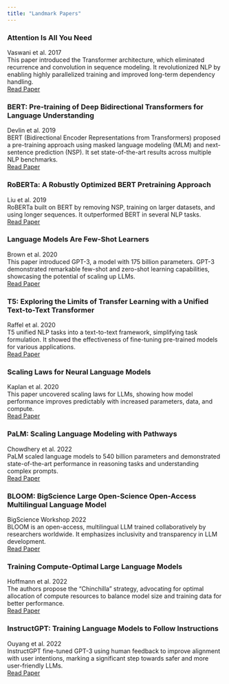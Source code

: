 ```yaml
---
title: "Landmark Papers"
---
```


<h3 id="attention-is-all-you-need">Attention Is All You Need</h3>
<p>Vaswani et al. 2017<br />
This paper introduced the Transformer architecture, which eliminated
recurrence and convolution in sequence modeling. It revolutionized NLP
by enabling highly parallelized training and improved long-term
dependency handling.<br />
<a href="https://arxiv.org/pdf/1706.03762">Read Paper</a></p>
<h3
id="bert-pre-training-of-deep-bidirectional-transformers-for-language-understanding">BERT:
Pre-training of Deep Bidirectional Transformers for Language
Understanding</h3>
<p>Devlin et al. 2019<br />
BERT (Bidirectional Encoder Representations from Transformers) proposed
a pre-training approach using masked language modeling (MLM) and
next-sentence prediction (NSP). It set state-of-the-art results across
multiple NLP benchmarks.<br />
<a href="https://arxiv.org/pdf/1810.04805">Read Paper</a></p>
<h3 id="roberta-a-robustly-optimized-bert-pretraining-approach">RoBERTa:
A Robustly Optimized BERT Pretraining Approach</h3>
<p>Liu et al. 2019<br />
RoBERTa built on BERT by removing NSP, training on larger datasets, and
using longer sequences. It outperformed BERT in several NLP tasks.<br />
<a href="https://arxiv.org/pdf/1907.11692">Read Paper</a></p>
<h3 id="language-models-are-few-shot-learners">Language Models Are
Few-Shot Learners</h3>
<p>Brown et al. 2020<br />
This paper introduced GPT-3, a model with 175 billion parameters. GPT-3
demonstrated remarkable few-shot and zero-shot learning capabilities,
showcasing the potential of scaling up LLMs.<br />
<a href="https://arxiv.org/pdf/2005.14165">Read Paper</a></p>
<h3
id="t5-exploring-the-limits-of-transfer-learning-with-a-unified-text-to-text-transformer">T5:
Exploring the Limits of Transfer Learning with a Unified Text-to-Text
Transformer</h3>
<p>Raffel et al. 2020<br />
T5 unified NLP tasks into a text-to-text framework, simplifying task
formulation. It showed the effectiveness of fine-tuning pre-trained
models for various applications.<br />
<a href="https://arxiv.org/pdf/1910.10683">Read Paper</a></p>
<h3 id="scaling-laws-for-neural-language-models">Scaling Laws for Neural
Language Models</h3>
<p>Kaplan et al. 2020<br />
This paper uncovered scaling laws for LLMs, showing how model
performance improves predictably with increased parameters, data, and
compute.<br />
<a href="https://arxiv.org/pdf/2001.08361">Read Paper</a></p>
<h3 id="palm-scaling-language-modeling-with-pathways">PaLM: Scaling
Language Modeling with Pathways</h3>
<p>Chowdhery et al. 2022<br />
PaLM scaled language models to 540 billion parameters and demonstrated
state-of-the-art performance in reasoning tasks and understanding
complex prompts.<br />
<a href="https://arxiv.org/pdf/2204.02311">Read Paper</a></p>
<h3
id="bloom-bigscience-large-open-science-open-access-multilingual-language-model">BLOOM:
BigScience Large Open-Science Open-Access Multilingual Language
Model</h3>
<p>BigScience Workshop 2022<br />
BLOOM is an open-access, multilingual LLM trained collaboratively by
researchers worldwide. It emphasizes inclusivity and transparency in LLM
development.<br />
<a href="https://arxiv.org/pdf/2211.05100">Read Paper</a></p>
<h3 id="training-compute-optimal-large-language-models">Training
Compute-Optimal Large Language Models</h3>
<p>Hoffmann et al. 2022<br />
The authors propose the “Chinchilla” strategy, advocating for optimal
allocation of compute resources to balance model size and training data
for better performance.<br />
<a href="https://arxiv.org/pdf/2203.15556">Read Paper</a></p>
<h3
id="instructgpt-training-language-models-to-follow-instructions">InstructGPT:
Training Language Models to Follow Instructions</h3>
<p>Ouyang et al. 2022<br />
InstructGPT fine-tuned GPT-3 using human feedback to improve alignment
with user intentions, marking a significant step towards safer and more
user-friendly LLMs.<br />
<a href="https://arxiv.org/pdf/2203.02155">Read Paper</a></p>
